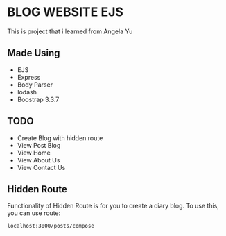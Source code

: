 # BLOG WEBSITE EJS
This is project that i learned from Angela Yu

## Made Using
- EJS
- Express
- Body Parser
- lodash
- Boostrap 3.3.7

## TODO
 - Create Blog with hidden route
 - View Post Blog
 - View Home
 - View About Us
 - View Contact Us

 ## Hidden Route
 Functionality of Hidden Route is for you to create a diary blog.
 To use this, you can use route:
 ```bash
localhost:3000/posts/compose
 ```
